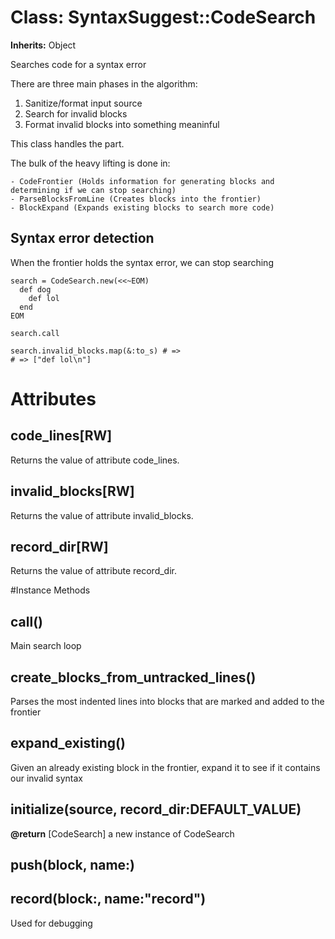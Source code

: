 # Class: SyntaxSuggest::CodeSearch
**Inherits:** Object
    

Searches code for a syntax error

There are three main phases in the algorithm:

1.  Sanitize/format input source
2.  Search for invalid blocks
3.  Format invalid blocks into something meaninful

This class handles the part.

The bulk of the heavy lifting is done in:

    - CodeFrontier (Holds information for generating blocks and determining if we can stop searching)
    - ParseBlocksFromLine (Creates blocks into the frontier)
    - BlockExpand (Expands existing blocks to search more code)

## Syntax error detection

When the frontier holds the syntax error, we can stop searching

    search = CodeSearch.new(<<~EOM)
      def dog
        def lol
      end
    EOM

    search.call

    search.invalid_blocks.map(&:to_s) # =>
    # => ["def lol\n"]


# Attributes
## code_lines[RW] [](#attribute-i-code_lines)
Returns the value of attribute code_lines.

## invalid_blocks[RW] [](#attribute-i-invalid_blocks)
Returns the value of attribute invalid_blocks.

## record_dir[RW] [](#attribute-i-record_dir)
Returns the value of attribute record_dir.


#Instance Methods
## call() [](#method-i-call)
Main search loop

## create_blocks_from_untracked_lines() [](#method-i-create_blocks_from_untracked_lines)
Parses the most indented lines into blocks that are marked and added to the
frontier

## expand_existing() [](#method-i-expand_existing)
Given an already existing block in the frontier, expand it to see if it
contains our invalid syntax

## initialize(source, record_dir:DEFAULT_VALUE) [](#method-i-initialize)

**@return** [CodeSearch] a new instance of CodeSearch

## push(block, name:) [](#method-i-push)

## record(block:, name:"record") [](#method-i-record)
Used for debugging

